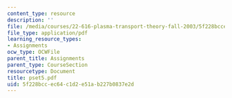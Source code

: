 ```yaml
---
content_type: resource
description: ''
file: /media/courses/22-616-plasma-transport-theory-fall-2003/5f228bccec64c1d2e51ab227b0837e2d_pset5.pdf
file_type: application/pdf
learning_resource_types:
- Assignments
ocw_type: OCWFile
parent_title: Assignments
parent_type: CourseSection
resourcetype: Document
title: pset5.pdf
uid: 5f228bcc-ec64-c1d2-e51a-b227b0837e2d
---
```

